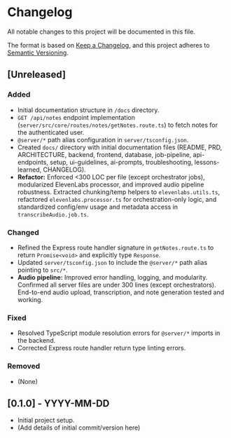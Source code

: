 # Changelog

All notable changes to this project will be documented in this file.

The format is based on [Keep a Changelog](https://keepachangelog.com/en/1.0.0/),
and this project adheres to [Semantic Versioning](https://semver.org/spec/v2.0.0.html).

## [Unreleased]

### Added

*   Initial documentation structure in `/docs` directory.
*   `GET /api/notes` endpoint implementation (`server/src/core/routes/notes/getNotes.route.ts`) to fetch notes for the authenticated user.
*   `@server/*` path alias configuration in `server/tsconfig.json`.
*   Created `docs/` directory with initial documentation files (README, PRD, ARCHITECTURE, backend, frontend, database, job-pipeline, api-endpoints, setup, ui-guidelines, ai-prompts, troubleshooting, lessons-learned, CHANGELOG).
*   **Refactor:** Enforced <300 LOC per file (except orchestrator jobs), modularized ElevenLabs processor, and improved audio pipeline robustness. Extracted chunking/temp helpers to `elevenlabs.utils.ts`, refactored `elevenlabs.processor.ts` for orchestration-only logic, and standardized config/env usage and metadata access in `transcribeAudio.job.ts`.

### Changed

*   Refined the Express route handler signature in `getNotes.route.ts` to return `Promise<void>` and explicitly type `Response`.
*   Updated `server/tsconfig.json` to include the `@server/*` path alias pointing to `src/*`.
*   **Audio pipeline:** Improved error handling, logging, and modularity. Confirmed all server files are under 300 lines (except orchestrators). End-to-end audio upload, transcription, and note generation tested and working.

### Fixed

*   Resolved TypeScript module resolution errors for `@server/*` imports in the backend.
*   Corrected Express route handler return type linting errors.

### Removed

*   (None)

## [0.1.0] - YYYY-MM-DD

*   Initial project setup.
*   (Add details of initial commit/version here) 